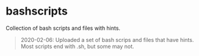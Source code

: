 # bashscripts
Collection of bash scripts and files with hints.

> 2020-02-06: Uploaded a set of bash scrips and files that have hints. Most scripts end with .sh, but some may not.
